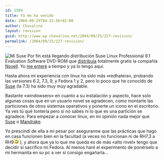 ```yaml
---
id: 1504
title: Ya me ha venido
date: 2004-09-25T04:32:56+02:00
author: Chavalina
layout: revision
guid: http://www.wp.chavalina.net/2004/09/25/227-revision/
permalink: /2004/09/25/227-revision/
---
```

<img class="imgizqda" src="http://www.chavalina.net/imagenes/fotos/suse.jpg" alt="Mi Suse" /> Por fin está llegando distribución Suse Linux Professional 9.1 Evaluation Software DVD-ROM que <a href="http://www.novell.com/community/linux/orderover.php" target="_blank">distribuía</a> totalmente gratis la compa&ntilde;ía <a href="http://www.novell.com/" target="_blank">Novell</a>. Yo <a href="http://cek.bitacoras.com/archivos/2004/08/30/novell_te_envia_suse_91_gratis_a_casa/" target="_blank">me enteré</a> a tiempo y ya lo tengo aquí.

Hasta ahora mi experiencia con linux ha sido más «redhatera», probando las versiones 6.2, 7.3, 9, y Fedora 1 y 2, pero lo poco que he conocido de <a href="http://www.suse.de/es/" target="_blank">Suse</a> (la 7.3) ha sido muy muy agradable.

Bastante «windowsero» en cuanto a su instalación y aspecto, hace solo algunas cosas que en un usuario novel se agradecen, como montarte las particiones de otros sistemas operativos y ponerte un icono en el escritorio. Ya ves tú qué tontería pero si no sabes ni lo que es una partición se agradece. Para empezar a conocer linux, en mi opinión nada mejor que <a href="http://www.suse.de/es/" target="_blank">Suse</a> o <a href="http://www.mandrakelinux.com/es/" target="_blank">Mandrake</a>.

Yo prescindí de ella a mi pesar por asegurarme que las prácticas que hago en casa funcionen bien en la facultad (a veces no funcionan ni de RH7.3 a RH9![llorar](/imagenes/emoticonos/llorar.gif) ), y ahora que ya lo que me queda es de más «alto nivel» tengo que decidir si sacrifico mi Fedora. Al menos haré el experimento de ponérselo a mi hermanita en su pc a ver si consigo enga&ntilde;arla…